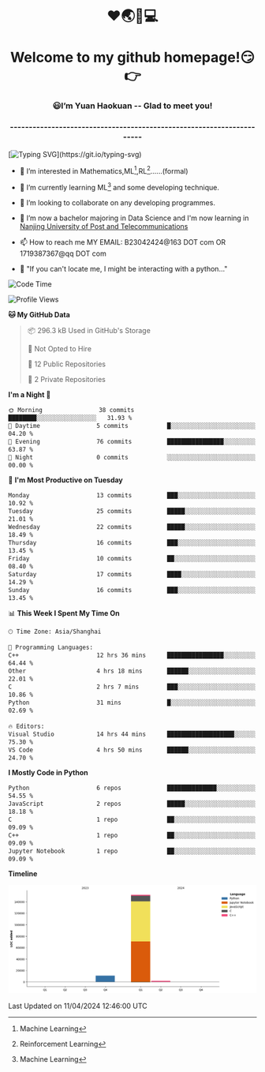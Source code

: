 <!--
<div align=center>
  <img width=128 src="image/figure.png">
</div>
-->
<h1 align="center">❤🌏🚩💻</h1>
<h1 align="center">Welcome to my github homepage!😏👉</h1>
<h3 align="center" >😃I’m Yuan Haokuan -- Glad to meet you!</h3>
<h3 align="center" >----------------------------------------------------------------------</h3>

  [![Typing SVG](https://readme-typing-svg.herokuapp.com?font=Fira+Code&pause=1000&random=false&width=450&lines=Here's+my+personal+infomation:)](https://git.io/typing-svg)

- 👀 I’m interested in Mathematics,ML[^1],RL[^2]......(formal)
  
- 🌱 I’m currently learning ML[^1] and some developing technique.
  
- 💞️ I’m looking to collaborate on any developing programmes.
  
- 🍉 I’m now a bachelor majoring in Data Science and I'm now learning in [Nanjing University of Post and Telecommunications](https://www.njupt.edu.cn/main.psp)
  
- 📫 How to reach me MY EMAIL: B23042424@163 DOT com OR 1719387367@qq DOT com

- 🐍 "If you can't locate me, I might be interacting with a python..."

<!--START_SECTION:waka-->
![Code Time](http://img.shields.io/badge/Code%20Time-32%20hrs%2014%20mins-blue)

![Profile Views](http://img.shields.io/badge/Profile%20Views-54-blue)

**🐱 My GitHub Data** 

> 📦 296.3 kB Used in GitHub's Storage 
 > 
> 🚫 Not Opted to Hire
 > 
> 📜 12 Public Repositories 
 > 
> 🔑 2 Private Repositories 
 > 
**I'm a Night 🦉** 

```text
🌞 Morning                38 commits          ████████░░░░░░░░░░░░░░░░░   31.93 % 
🌆 Daytime                5 commits           █░░░░░░░░░░░░░░░░░░░░░░░░   04.20 % 
🌃 Evening                76 commits          ████████████████░░░░░░░░░   63.87 % 
🌙 Night                  0 commits           ░░░░░░░░░░░░░░░░░░░░░░░░░   00.00 % 
```
📅 **I'm Most Productive on Tuesday** 

```text
Monday                   13 commits          ███░░░░░░░░░░░░░░░░░░░░░░   10.92 % 
Tuesday                  25 commits          █████░░░░░░░░░░░░░░░░░░░░   21.01 % 
Wednesday                22 commits          █████░░░░░░░░░░░░░░░░░░░░   18.49 % 
Thursday                 16 commits          ███░░░░░░░░░░░░░░░░░░░░░░   13.45 % 
Friday                   10 commits          ██░░░░░░░░░░░░░░░░░░░░░░░   08.40 % 
Saturday                 17 commits          ████░░░░░░░░░░░░░░░░░░░░░   14.29 % 
Sunday                   16 commits          ███░░░░░░░░░░░░░░░░░░░░░░   13.45 % 
```


📊 **This Week I Spent My Time On** 

```text
🕑︎ Time Zone: Asia/Shanghai

💬 Programming Languages: 
C++                      12 hrs 36 mins      ████████████████░░░░░░░░░   64.44 % 
Other                    4 hrs 18 mins       ██████░░░░░░░░░░░░░░░░░░░   22.01 % 
C                        2 hrs 7 mins        ███░░░░░░░░░░░░░░░░░░░░░░   10.86 % 
Python                   31 mins             █░░░░░░░░░░░░░░░░░░░░░░░░   02.69 % 

🔥 Editors: 
Visual Studio            14 hrs 44 mins      ███████████████████░░░░░░   75.30 % 
VS Code                  4 hrs 50 mins       ██████░░░░░░░░░░░░░░░░░░░   24.70 % 
```

**I Mostly Code in Python** 

```text
Python                   6 repos             ██████████████░░░░░░░░░░░   54.55 % 
JavaScript               2 repos             █████░░░░░░░░░░░░░░░░░░░░   18.18 % 
C                        1 repo              ██░░░░░░░░░░░░░░░░░░░░░░░   09.09 % 
C++                      1 repo              ██░░░░░░░░░░░░░░░░░░░░░░░   09.09 % 
Jupyter Notebook         1 repo              ██░░░░░░░░░░░░░░░░░░░░░░░   09.09 % 
```



**Timeline**

![Lines of Code chart](https://raw.githubusercontent.com/WilbertYuan/WilbertYuan/main/assets/bar_graph.png)


 Last Updated on 11/04/2024 12:46:00 UTC
<!--END_SECTION:waka-->

<!---
WilbertYuan/WilbertYuan is a ✨ special ✨ repository because its `README.md` (this file) appears on your GitHub profile.
You can click the Preview link to take a look at your changes.
--->
[^1]:Machine Learning
[^2]:Reinforcement Learning

